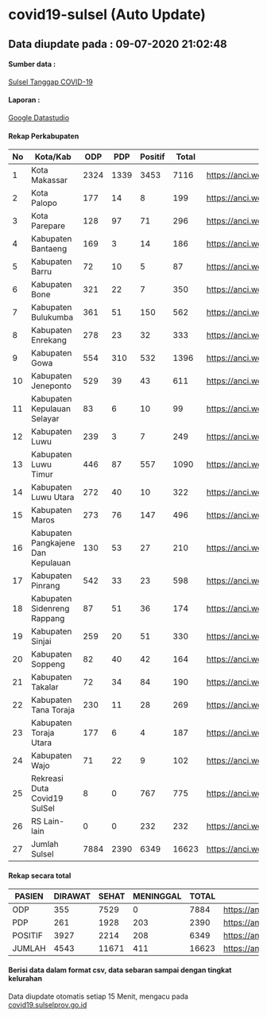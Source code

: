 
# covid19-sulsel (Auto Update)

## Data diupdate pada : 09-07-2020 21:02:48

#### Sumber data :
[Sulsel Tanggap COVID-19](https://covid19.sulselprov.go.id)

#### Laporan :
[Google Datastudio](https://datastudio.google.com/s/jythWGc1j4w)

#### Rekap Perkabupaten 
|No|Kota/Kab|ODP|PDP|Positif|Total|Link|
| --- | --- | --- | --- | --- | --- | --- |
|1|Kota Makassar|2324|1339|3453|7116|https://anci.web.id/cor/kota_makassar|
|2|Kota Palopo|177|14|8|199|https://anci.web.id/cor/kota_palopo|
|3|Kota Parepare|128|97|71|296|https://anci.web.id/cor/kota_parepare|
|4|Kabupaten Bantaeng|169|3|14|186|https://anci.web.id/cor/kabupaten_bantaeng|
|5|Kabupaten Barru|72|10|5|87|https://anci.web.id/cor/kabupaten_barru|
|6|Kabupaten Bone|321|22|7|350|https://anci.web.id/cor/kabupaten_bone|
|7|Kabupaten Bulukumba|361|51|150|562|https://anci.web.id/cor/kabupaten_bulukumba|
|8|Kabupaten Enrekang|278|23|32|333|https://anci.web.id/cor/kabupaten_enrekang|
|9|Kabupaten Gowa|554|310|532|1396|https://anci.web.id/cor/kabupaten_gowa|
|10|Kabupaten Jeneponto|529|39|43|611|https://anci.web.id/cor/kabupaten_jeneponto|
|11|Kabupaten Kepulauan Selayar|83|6|10|99|https://anci.web.id/cor/kabupaten_kepulauan_selayar|
|12|Kabupaten Luwu|239|3|7|249|https://anci.web.id/cor/kabupaten_luwu|
|13|Kabupaten Luwu Timur|446|87|557|1090|https://anci.web.id/cor/kabupaten_luwu_timur|
|14|Kabupaten Luwu Utara|272|40|10|322|https://anci.web.id/cor/kabupaten_luwu_utara|
|15|Kabupaten Maros|273|76|147|496|https://anci.web.id/cor/kabupaten_maros|
|16|Kabupaten Pangkajene Dan Kepulauan|130|53|27|210|https://anci.web.id/cor/kabupaten_pangkajene_dan_kepulauan|
|17|Kabupaten Pinrang|542|33|23|598|https://anci.web.id/cor/kabupaten_pinrang|
|18|Kabupaten Sidenreng Rappang|87|51|36|174|https://anci.web.id/cor/kabupaten_sidenreng_rappang|
|19|Kabupaten Sinjai|259|20|51|330|https://anci.web.id/cor/kabupaten_sinjai|
|20|Kabupaten Soppeng|82|40|42|164|https://anci.web.id/cor/kabupaten_soppeng|
|21|Kabupaten Takalar|72|34|84|190|https://anci.web.id/cor/kabupaten_takalar|
|22|Kabupaten Tana Toraja|230|11|28|269|https://anci.web.id/cor/kabupaten_tana_toraja|
|23|Kabupaten Toraja Utara|177|6|4|187|https://anci.web.id/cor/kabupaten_toraja_utara|
|24|Kabupaten Wajo|71|22|9|102|https://anci.web.id/cor/kabupaten_wajo|
|25|Rekreasi Duta Covid19 SulSel|8|0|767|775|https://anci.web.id/cor/rekreasi_duta_covid19_sulsel|
|26|RS Lain-lain|0|0|232|232|https://anci.web.id/cor/rs_lain-lain|
|27|Jumlah Sulsel|7884|2390|6349|16623|https://anci.web.id/cor/jumlah_sulsel|

#### Rekap secara total

| PASIEN | DIRAWAT | SEHAT | MENINGGAL | TOTAL | LINK |
| ---- | -------- | ---- | ---- |  ---- | ---- |
| ODP | 355 | 7529 | 0 | 7884 | https://anci.web.id/cor/odp_detail.html |
| PDP | 261 | 1928 | 203 | 2390 | https://anci.web.id/cor/pdp_detail.html |
| POSITIF | 3927 | 2214 | 208 | 6349 | https://anci.web.id/cor/positif_detail.html |
| JUMLAH | 4543 | 11671 | 411 | 16623 | https://anci.web.id/cor/jumlah_sulsel/ |

 
#### Berisi data dalam format csv, data sebaran sampai dengan tingkat kelurahan

Data diupdate otomatis setiap 15 Menit, mengacu pada [covid19.sulselprov.go.id](https://covid19.sulselprov.go.id)

